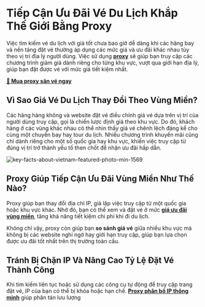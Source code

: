# Tiếp Cận Ưu Đãi Vé Du Lịch Khắp Thế Giới Bằng Proxy

Việc tìm kiếm vé du lịch với giá tốt chưa bao giờ dễ dàng khi các hãng bay và nền tảng đặt vé thường áp dụng các mức giá và ưu đãi khác nhau tùy theo vị trí địa lý người dùng. Việc sử dụng **[proxy](https://9proxy.com?utm_source=web20&utm_id=SEOjonni123)** sẽ giúp bạn truy cập các chương trình giảm giá dành riêng cho từng khu vực, vượt qua giới hạn địa lý, giúp bạn đặt được vé với mức giá tiết kiệm nhất.

**[🎫 Mua proxy săn vé ngay](https://9proxy.com/pricing?utm_source=web20&utm_id=SEOjonni123)**

## Vì Sao Giá Vé Du Lịch Thay Đổi Theo Vùng Miền?

Các hãng hàng không và website đặt vé điều chỉnh giá vé dựa trên vị trí của người dùng truy cập, gọi là chiến lược định giá theo khu vực. Do đó, khách hàng ở các vùng khác nhau có thể nhìn thấy giá vé chênh lệch đáng kể cho cùng một chuyến bay hay tour du lịch. Nhiều chương trình khuyến mãi cũng chỉ dành riêng cho một số quốc gia hay khu vực, khiến việc truy cập từ đúng vị trí trở thành yếu tố then chốt để nhận ưu đãi hấp dẫn.

![key-facts-about-vietnam-featured-photo-min-1569](https://github.com/user-attachments/assets/d3ff33dd-61e4-4df7-a8d6-813a96a90a1f)


## Proxy Giúp Tiếp Cận Ưu Đãi Vùng Miền Như Thế Nào?

Proxy giúp bạn thay đổi địa chỉ IP, giả lập việc truy cập từ một quốc gia hoặc khu vực khác. Nhờ đó, bạn có thể xem và đặt vé ở mức **[giá ưu đãi vùng miền](https://9proxy.com?utm_source=web20&utm_id=SEOjonni123)**, tăng khả năng tiết kiệm chi phí khi đi du lịch.

Không chỉ vậy, proxy còn giúp bạn **so sánh giá vé** giữa nhiều khu vực mà không bị các website nghi ngờ hay giới hạn truy cập, giúp bạn lựa chọn được ưu đãi tốt nhất trên thị trường toàn cầu.

## Tránh Bị Chặn IP Và Nâng Cao Tỷ Lệ Đặt Vé Thành Công

Khi tìm kiếm liên tục hoặc sử dụng các công cụ tự động để truy cập trang đặt vé, IP của bạn có thể bị khóa hoặc hạn chế. **[Proxy phân bổ IP thông minh](https://9proxy.com?utm_source=web20&utm_id=SEOjonni123)** giúp phân tán lưu lượng
